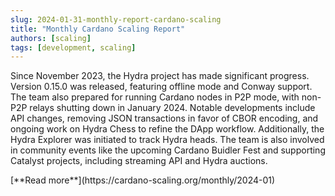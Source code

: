 ```yaml
---
slug: 2024-01-31-monthly-report-cardano-scaling
title: "Monthly Cardano Scaling Report"
authors: [scaling]
tags: [development, scaling]
---
```

Since November 2023, the Hydra project has made significant progress. Version 0.15.0 was released, featuring offline mode and Conway support. The team also prepared for running Cardano nodes in P2P mode, with non-P2P relays shutting down in January 2024. Notable developments include API changes, removing JSON transactions in favor of CBOR encoding, and ongoing work on Hydra Chess to refine the DApp workflow. Additionally, the Hydra Explorer was initiated to track Hydra heads. The team is also involved in community events like the upcoming Cardano Buidler Fest and supporting Catalyst projects, including streaming API and Hydra auctions.

<div style={{ textAlign: 'right' }}>
 [**Read more**](https://cardano-scaling.org/monthly/2024-01) 
</div>